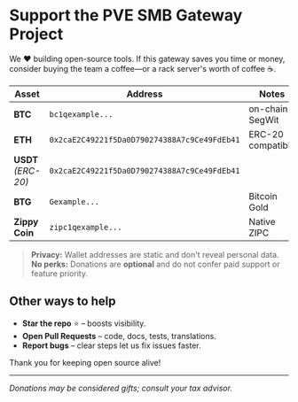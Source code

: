 # Support the PVE SMB Gateway Project

We ❤️ building open-source tools. If this gateway saves you time or money,  
consider buying the team a coffee—or a rack server's worth of coffee ☕.

| Asset | Address | Notes |
|-------|---------|-------|
| **BTC** | `bc1qexample...` | on-chain SegWit |
| **ETH** | `0x2caE2C49221f5Da0D790274388A7c9Ce49FdEb41` | ERC-20 compatible |
| **USDT** *(ERC-20)* | `0x2caE2C49221f5Da0D790274388A7c9Ce49FdEb41` | |
| **BTG** | `Gexample...` | Bitcoin Gold |
| **Zippy Coin** | `zipc1qexample...` | Native ZIPC |

> **Privacy:** Wallet addresses are static and don't reveal personal data.  
> **No perks:** Donations are **optional** and do not confer paid support or feature priority.

## Other ways to help

* **Star the repo** ⭐ – boosts visibility.
* **Open Pull Requests** – code, docs, tests, translations.
* **Report bugs** – clear steps let us fix issues faster.

Thank you for keeping open source alive!

---

*Donations may be considered gifts; consult your tax advisor.* 